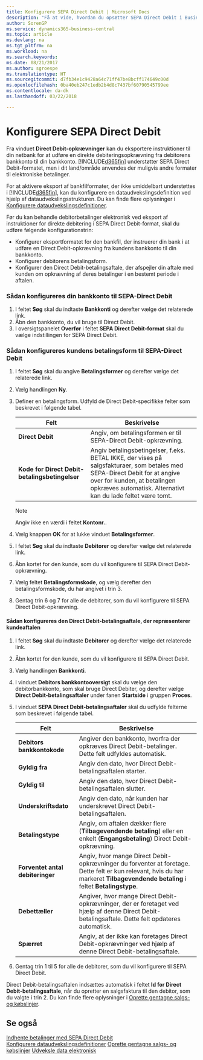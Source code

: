 ```yaml
---
title: Konfigurere SEPA Direct Debit | Microsoft Docs
description: "Få at vide, hvordan du opsætter SEPA Direct Debit i Business Central."
author: SorenGP
ms.service: dynamics365-business-central
ms.topic: article
ms.devlang: na
ms.tgt_pltfrm: na
ms.workload: na
ms.search.keywords: 
ms.date: 08/21/2017
ms.author: sgroespe
ms.translationtype: HT
ms.sourcegitcommit: d7fb34e1c9428a64c71ff47be8bcff174649c00d
ms.openlocfilehash: 0ba40eb247c1edb2b4d8c7437bf60790545799ee
ms.contentlocale: da-dk
ms.lasthandoff: 03/22/2018

---
```

# <a name="set-up-sepa-direct-debit"></a>Konfigurere SEPA Direct Debit
Fra vinduet **Direct Debit-opkrævninger** kan du eksportere instruktioner til din netbank for at udføre en direkte debiteringsopkrævning fra debitorens bankkonto til din bankkonto. [!INCLUDE[d365fin](includes/d365fin_md.md)] understøtter SEPA Direct Debit-formatet, men i dit land/område anvendes der muligvis andre formater til elektroniske betalinger.  

For at aktivere eksport af bankfilformater, der ikke umiddelbart understøttes i [!INCLUDE[d365fin](includes/d365fin_md.md)], kan du konfigurere en dataudvekslingsdefinition ved hjælp af dataudvekslingsstrukturen. Du kan finde flere oplysninger i [Konfigurere dataudvekslingsdefinitioner](across-how-to-set-up-data-exchange-definitions.md).  

Før du kan behandle debitorbetalinger elektronisk ved eksport af instruktioner for direkte debitering i SEPA Direct Debit-format, skal du udføre følgende konfigurationstrin:  

* Konfigurer eksportformatet for den bankfil, der instruerer din bank i at udføre en Direct Debit-opkrævning fra kundens bankkonto til din bankkonto.  
* Konfigurer debitorens betalingsform.  
* Konfigurer den Direct Debit-betalingsaftale, der afspejler din aftale med kunden om opkrævning af deres betalinger i en bestemt periode i aftalen.  

### <a name="to-set-up-your-bank-account-for-sepa-direct-debit"></a>Sådan konfigureres din bankkonto til SEPA-Direct Debit  
1. I feltet **Søg** skal du indtaste **Bankkonti** og derefter vælge det relaterede link.  
2. Åbn den bankkonto, du vil bruge til Direct Debit.  
3. I oversigtspanelet **Overfør** i feltet **SEPA Direct Debit-format** skal du vælge indstillingen for SEPA Direct Debit.  

### <a name="to-set-up-the-customers-payment-method-for-sepa-direct-debit"></a>Sådan konfigureres kundens betalingsform til SEPA-Direct Debit  
1. I feltet **Søg** skal du angive **Betalingsformer** og derefter vælge det relaterede link.  
2. Vælg handlingen **Ny**.  
3. Definer en betalingsform. Udfyld de Direct Debit\-specifikke felter som beskrevet i følgende tabel.  

    |Felt|Beskrivelse|  
    |---------------------------------|---------------------------------------|  
    |**Direct Debit**|Angiv, om betalingsformen er til SEPA-Direct Debit-opkrævning.|  
    |**Kode for Direct Debit-betalingsbetingelser**|Angiv betalingsbetingelser, f.eks. BETAL IKKE, der vises på salgsfakturaer, som betales med SEPA-Direct Debit for at angive over for kunden, at betalingen opkræves automatisk. Alternativt kan du lade feltet være tomt.|  

    > [!NOTE]  
    >  Angiv ikke en værdi i feltet **Kontonr.**.  

4. Vælg knappen **OK** for at lukke vinduet **Betalingsformer**.  
5. I feltet **Søg** skal du indtaste **Debitorer** og derefter vælge det relaterede link.  
6. Åbn kortet for den kunde, som du vil konfigurere til SEPA Direct Debit-opkrævning.  
7. Vælg feltet **Betalingsformskode**, og vælg derefter den betalingsformskode, du har angivet i trin 3.  
8. Gentag trin 6 og 7 for alle de debitorer, som du vil konfigurere til SEPA Direct Debit-opkrævning.  

#### <a name="to-set-up-the-direct-debit-mandate-that-represents-the-customer-agreement"></a>Sådan konfigureres den Direct Debit-betalingsaftale, der repræsenterer kundeaftalen  
1. I feltet **Søg** skal du indtaste **Debitorer** og derefter vælge det relaterede link.  
2. Åbn kortet for den kunde, som du vil konfigurere til SEPA Direct Debit.  
3. Vælg handlingen **Bankkonti**.  
4. I vinduet **Debitors bankkontooversigt** skal du vælge den debitorbankkonto, som skal bruge Direct Debiter, og derefter vælge **Direct Debit-betalingsaftaler** under fanen **Startside** i gruppen **Proces**.  
5. I vinduet **SEPA Direct Debit-betalingsaftaler** skal du udfylde felterne som beskrevet i følgende tabel.  

    |Felt|Beskrivelse|  
    |---------------------------------|---------------------------------------|  
    |**Debitors bankkontokode**|Angiver den bankkonto, hvorfra der opkræves Direct Debit\-betalinger. Dette felt udfyldes automatisk.|  
    |**Gyldig fra**|Angiv den dato, hvor Direct Debit\-betalingsaftalen starter.|  
    |**Gyldig til**|Angiv den dato, hvor Direct Debit\-betalingsaftalen slutter.|  
    |**Underskriftsdato**|Angiv den dato, når kunden har underskrevet Direct Debit\-betalingsaftalen.|  
    |**Betalingstype**|Angiv, om aftalen dækker flere (**Tilbagevendende betaling**) eller en enkelt (**Engangsbetaling**) Direct Debit-opkrævning.|  
    |**Forventet antal debiteringer**|Angiv, hvor mange Direct Debit-opkrævninger du forventer at foretage. Dette felt er kun relevant, hvis du har markeret **Tilbagevendende betaling** i feltet **Betalingstype**.|  
    |**Debettæller**|Angiver, hvor mange Direct Debit\-opkrævninger, der er foretaget ved hjælp af denne Direct Debit\-betalingsaftale. Dette felt opdateres automatisk.|  
    |**Spærret**|Angiv, at der ikke kan foretages Direct Debit\-opkrævninger ved hjælp af denne Direct Debit\-betalingsaftale.|  

6.  Gentag trin 1 til 5 for alle de debitorer, som du vil konfigurere til SEPA Direct Debit.  

 Direct Debit-betalingsaftalen indsættes automatisk i feltet **Id for Direct Debit-betalingsaftale**, når du opretter en salgsfaktura til den debitor, som du valgte i trin 2. Du kan finde flere oplysninger i [Oprette gentagne salgs- og købslinjer](sales-how-work-standard-lines.md).  

## <a name="see-also"></a>Se også  
[Indhente betalinger med SEPA Direct Debit](finance-collect-payments-with-sepa-direct-debit.md)  
[Konfigurere dataudvekslingsdefinitioner](across-how-to-set-up-data-exchange-definitions.md)
[Oprette gentagne salgs- og købslinjer](sales-how-work-standard-lines.md)
[Udveksle data elektronisk](across-data-exchange.md)

